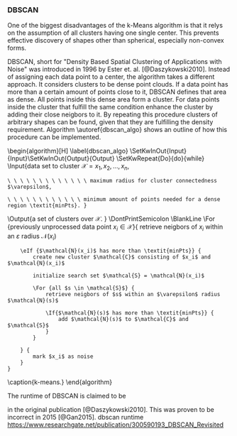 ### DBSCAN
One of the biggest disadvantages of the k-Means algorithm is that it relys on the assumption of all clusters having one single center.
This prevents effective discovery of shapes other than spherical, especially non-convex forms.

DBSCAN, short for "Density Based Spatial Clustering of Applications with Noise" was introduced in 1996 by Ester et. al. [@Daszykowski2010].
Instead of assigning each data point to a center, the algorithm takes a different approach.
It considers clusters to be dense point clouds.
If a data point has more than a certain amount of points close to it, DBSCAN defines that area as dense.
All points inside this dense area form a cluster.
For data points inside the cluster that fulfill the same condition enhance the cluster by adding their close neigbors to it.
By repeating this procedure clusters of arbitrary shapes can be found, given that they are fulfilling the density requirement.
Algorithm \autoref{dbscan_algo} shows an outline of how this procedure can be implemented.

\begin{algorithm}[H]
\label{dbscan_algo}
\SetKwInOut{Input}{Input}\SetKwInOut{Output}{Output}
\SetKwRepeat{Do}{do}{while}
\Input{data set to cluster $\mathcal{X} = {x_1, x_2, …, x_n}$,

    \ \ \ \ \ \ \ \ \ \ \ \ \ maximum radius for cluster connectedness $\varepsilon$,

    \ \ \ \ \ \ \ \ \ \ \ \ minimum amount of points needed for a dense region \textit{minPts}. }
\Output{a set of clusters over $\mathcal{X}$. }
\DontPrintSemicolon
\BlankLine
    \For {previously unprocessed data point $x_i \in \mathcal{X}$}{
        retrieve neigbors of $x_i$ within an $\varepsilon$ radius $\mathcal{N}(x_i)$
        
        \eIf {$\mathcal{N}(x_i)$ has more than \textit{minPts}} {
            create new cluster $\mathcal{C}$ consisting of $x_i$ and $\mathcal{N}(x_i)$
            
            initialize search set $\mathcal{S} = \mathcal{N}(x_i)$
            
            \For {all $s \in \mathcal{S}$} {
                retrieve neigbors of $s$ within an $\varepsilon$ radius $\mathcal{N}(s)$
                
                \If{$\mathcal{N}(s)$ has more than \textit{minPts}} {
                    add $\mathcal{N}(s)$ to $\mathcal{C}$ and $\mathcal{S}$
                }
            }
            
        } {
            mark $x_i$ as noise
        }
    }
\caption{k-means.}
\end{algorithm}

The runtime of DBSCAN is claimed to be 

in the original publication [@Daszykowski2010].
This was proven to be incorrect in 2015 [@Gan2015].
dbscan runtime https://www.researchgate.net/publication/300590193_DBSCAN_Revisited

